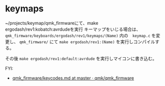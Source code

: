 # keymaps

~/projects/keymap/qmk_firmwareにて、make ergodash/rev1:kobatch:avrdudeを実行
キーマップをいじる場合は、
`qmk_firmware/keyboards/ergodash/rev1/keymaps/(Name)` 内の　`keymap.c` を変更し、
`qmk_firmware/` にて `make ergodash/rev1:(Name)` を実行しコンパイルする。

その後 `make ergodash/rev1:default:avrdude` を実行しマイコンに書き込む。

FYI:
- [qmk\_firmware/keycodes\.md at master · qmk/qmk\_firmware](https://github.com/qmk/qmk_firmware/blob/master/docs/keycodes.md)

